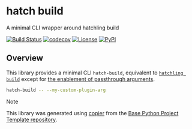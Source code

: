 # hatch build

A minimal CLI wrapper around hatchling build

[![Build Status](https://github.com/python-project-templates/hatch-build/actions/workflows/build.yaml/badge.svg?branch=main&event=push)](https://github.com/python-project-templates/hatch-build/actions/workflows/build.yaml)
[![codecov](https://codecov.io/gh/python-project-templates/hatch-build/branch/main/graph/badge.svg)](https://codecov.io/gh/python-project-templates/hatch-build)
[![License](https://img.shields.io/github/license/python-project-templates/hatch-build)](https://github.com/python-project-templates/hatch-build)
[![PyPI](https://img.shields.io/pypi/v/hatch-build.svg)](https://pypi.python.org/pypi/hatch-build)

## Overview

This library provides a minimal CLI `hatch-build`, equivalent to [`hatchling build`](https://hatch.pypa.io/latest/) except for [the enablement of passthrough arguments](https://github.com/pypa/hatch/pull/1743).

```bash
hatch-build -- --my-custom-plugin-arg
```

> [!NOTE]
> This library was generated using [copier](https://copier.readthedocs.io/en/stable/) from the [Base Python Project Template repository](https://github.com/python-project-templates/base).
